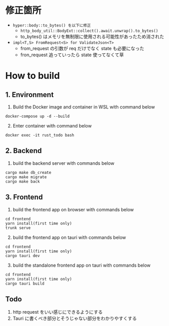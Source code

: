# 修正箇所
- ```hyper::body::to_bytes() を以下に修正```
    - ```http_body_util::BodyExt::collect().await.unwrap().to_bytes()```
    - to_bytes() はメモリを無制限に使用される可能性があったため消された
- ```impl<T,S> FromRequest<S> for ValidateJson<T>```
    - from_request の引数が req だけでなく state も必要になった
    - fron_request 追っていったら state 使ってなくて草

# How to build
## 1. Environment

1. Build the Docker image and container in WSL with command below
```
docker-compose up -d --build
```
2. Enter container with command below
```
docker exec -it rust_todo bash
```

## 2. Backend
1. build the backend server with commands below
```
cargo make db_create
cargo make migrate
cargo make back
```

## 3. Frontend
1. build the frontend app on browser with commands below
```
cd frontend
yarn install(first time only)
trunk serve
```
2. build the frontend app on tauri with commands below
```
cd frontend
yarn install(first time only)
cargo tauri dev
```
3. build the standalone frontend app on tauri with commands below
```
cd frontend
yarn install(first time only)
cargo tauri build
```

## Todo
1. http request をいい感じにできるようにする
2. Tauri に書くべき部分とそうじゃない部分をわかりやすくする